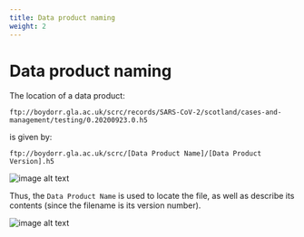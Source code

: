 ```yaml
---
title: Data product naming
weight: 2
---
```


# Data product naming

The location of a data product:

`ftp://boydorr.gla.ac.uk/scrc/records/SARS-CoV-2/scotland/cases-and-management/testing/0.20200923.0.h5`

is given by:

`ftp://boydorr.gla.ac.uk/scrc/[Data Product Name]/[Data Product Version].h5`

![image alt text](/images/testing.png)

Thus, the `Data Product Name` is used to locate the file, as well as describe its contents (since the filename is its version number).

![image alt text](/images/front.png)
